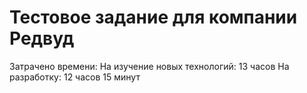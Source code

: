 # Тестовое задание для компании Редвуд
Затрачено времени: 
    На изучение новых технологий: 13 часов
    На разработку: 12 часов 15 минут 
